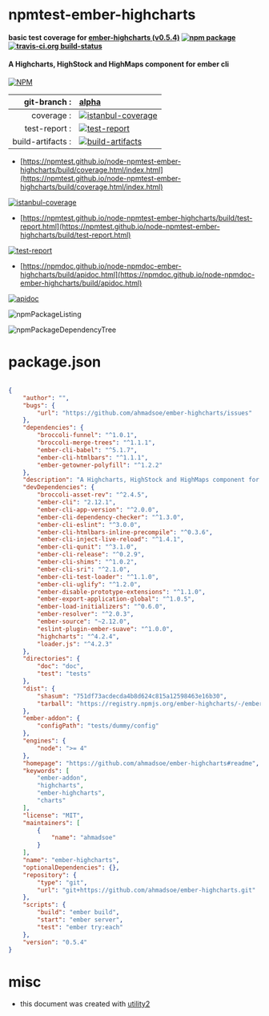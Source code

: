 # npmtest-ember-highcharts

#### basic test coverage for  [ember-highcharts (v0.5.4)](https://github.com/ahmadsoe/ember-highcharts#readme)  [![npm package](https://img.shields.io/npm/v/npmtest-ember-highcharts.svg?style=flat-square)](https://www.npmjs.org/package/npmtest-ember-highcharts) [![travis-ci.org build-status](https://api.travis-ci.org/npmtest/node-npmtest-ember-highcharts.svg)](https://travis-ci.org/npmtest/node-npmtest-ember-highcharts)

#### A Highcharts, HighStock and HighMaps component for ember cli

[![NPM](https://nodei.co/npm/ember-highcharts.png?downloads=true&downloadRank=true&stars=true)](https://www.npmjs.com/package/ember-highcharts)

| git-branch : | [alpha](https://github.com/npmtest/node-npmtest-ember-highcharts/tree/alpha)|
|--:|:--|
| coverage : | [![istanbul-coverage](https://npmtest.github.io/node-npmtest-ember-highcharts/build/coverage.badge.svg)](https://npmtest.github.io/node-npmtest-ember-highcharts/build/coverage.html/index.html)|
| test-report : | [![test-report](https://npmtest.github.io/node-npmtest-ember-highcharts/build/test-report.badge.svg)](https://npmtest.github.io/node-npmtest-ember-highcharts/build/test-report.html)|
| build-artifacts : | [![build-artifacts](https://npmtest.github.io/node-npmtest-ember-highcharts/glyphicons_144_folder_open.png)](https://github.com/npmtest/node-npmtest-ember-highcharts/tree/gh-pages/build)|

- [https://npmtest.github.io/node-npmtest-ember-highcharts/build/coverage.html/index.html](https://npmtest.github.io/node-npmtest-ember-highcharts/build/coverage.html/index.html)

[![istanbul-coverage](https://npmtest.github.io/node-npmtest-ember-highcharts/build/screenCapture.buildCi.browser.%252Ftmp%252Fbuild%252Fcoverage.lib.html.png)](https://npmtest.github.io/node-npmtest-ember-highcharts/build/coverage.html/index.html)

- [https://npmtest.github.io/node-npmtest-ember-highcharts/build/test-report.html](https://npmtest.github.io/node-npmtest-ember-highcharts/build/test-report.html)

[![test-report](https://npmtest.github.io/node-npmtest-ember-highcharts/build/screenCapture.buildCi.browser.%252Ftmp%252Fbuild%252Ftest-report.html.png)](https://npmtest.github.io/node-npmtest-ember-highcharts/build/test-report.html)

- [https://npmdoc.github.io/node-npmdoc-ember-highcharts/build/apidoc.html](https://npmdoc.github.io/node-npmdoc-ember-highcharts/build/apidoc.html)

[![apidoc](https://npmdoc.github.io/node-npmdoc-ember-highcharts/build/screenCapture.buildCi.browser.%252Ftmp%252Fbuild%252Fapidoc.html.png)](https://npmdoc.github.io/node-npmdoc-ember-highcharts/build/apidoc.html)

![npmPackageListing](https://npmtest.github.io/node-npmtest-ember-highcharts/build/screenCapture.npmPackageListing.svg)

![npmPackageDependencyTree](https://npmtest.github.io/node-npmtest-ember-highcharts/build/screenCapture.npmPackageDependencyTree.svg)



# package.json

```json

{
    "author": "",
    "bugs": {
        "url": "https://github.com/ahmadsoe/ember-highcharts/issues"
    },
    "dependencies": {
        "broccoli-funnel": "^1.0.1",
        "broccoli-merge-trees": "^1.1.1",
        "ember-cli-babel": "^5.1.7",
        "ember-cli-htmlbars": "^1.1.1",
        "ember-getowner-polyfill": "^1.2.2"
    },
    "description": "A Highcharts, HighStock and HighMaps component for ember cli",
    "devDependencies": {
        "broccoli-asset-rev": "^2.4.5",
        "ember-cli": "2.12.1",
        "ember-cli-app-version": "^2.0.0",
        "ember-cli-dependency-checker": "^1.3.0",
        "ember-cli-eslint": "^3.0.0",
        "ember-cli-htmlbars-inline-precompile": "^0.3.6",
        "ember-cli-inject-live-reload": "^1.4.1",
        "ember-cli-qunit": "^3.1.0",
        "ember-cli-release": "^0.2.9",
        "ember-cli-shims": "^1.0.2",
        "ember-cli-sri": "^2.1.0",
        "ember-cli-test-loader": "^1.1.0",
        "ember-cli-uglify": "^1.2.0",
        "ember-disable-prototype-extensions": "^1.1.0",
        "ember-export-application-global": "^1.0.5",
        "ember-load-initializers": "^0.6.0",
        "ember-resolver": "^2.0.3",
        "ember-source": "~2.12.0",
        "eslint-plugin-ember-suave": "^1.0.0",
        "highcharts": "^4.2.4",
        "loader.js": "^4.2.3"
    },
    "directories": {
        "doc": "doc",
        "test": "tests"
    },
    "dist": {
        "shasum": "751df73acdecda4b8d624c815a12598463e16b30",
        "tarball": "https://registry.npmjs.org/ember-highcharts/-/ember-highcharts-0.5.4.tgz"
    },
    "ember-addon": {
        "configPath": "tests/dummy/config"
    },
    "engines": {
        "node": ">= 4"
    },
    "homepage": "https://github.com/ahmadsoe/ember-highcharts#readme",
    "keywords": [
        "ember-addon",
        "highcharts",
        "ember-highcharts",
        "charts"
    ],
    "license": "MIT",
    "maintainers": [
        {
            "name": "ahmadsoe"
        }
    ],
    "name": "ember-highcharts",
    "optionalDependencies": {},
    "repository": {
        "type": "git",
        "url": "git+https://github.com/ahmadsoe/ember-highcharts.git"
    },
    "scripts": {
        "build": "ember build",
        "start": "ember server",
        "test": "ember try:each"
    },
    "version": "0.5.4"
}
```



# misc
- this document was created with [utility2](https://github.com/kaizhu256/node-utility2)
